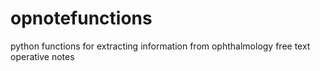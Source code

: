 # opnotefunctions
python functions for extracting information from ophthalmology free text operative notes
